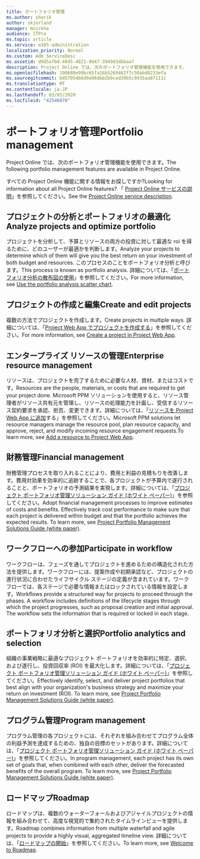 ```yaml
---
title: ポートフォリオ管理
ms.author: sharik
author: skjerland
manager: mnirkhe
audience: ITPro
ms.topic: article
ms.service: o365-administration
localization_priority: Normal
ms.custom: Adm_ServiceDesc
ms.assetid: d9d5afbd-4045-4821-9d47-3949d3dbbaa7
description: Project Online では、次のポートフォリオ管理機能を使用できます。
ms.openlocfilehash: 190680e99bc65fa16b5269462f7c50abd8233efa
ms.sourcegitcommit: b957054b6d0a96dbb2b9ced39b5c9935aa07111c
ms.translationtype: MT
ms.contentlocale: ja-JP
ms.lasthandoff: 03/05/2020
ms.locfileid: "42546070"
---
```

# <a name="portfolio-management"></a><span data-ttu-id="6bea1-103">ポートフォリオ管理</span><span class="sxs-lookup"><span data-stu-id="6bea1-103">Portfolio management</span></span>

<span data-ttu-id="6bea1-104">Project Online では、次のポートフォリオ管理機能を使用できます。</span><span class="sxs-lookup"><span data-stu-id="6bea1-104">The following portfolio management features are available in Project Online.</span></span>
  
<span data-ttu-id="6bea1-105">すべての Project Online 機能に関する情報をお探しですか?</span><span class="sxs-lookup"><span data-stu-id="6bea1-105">Looking for information about all Project Online features?</span></span> <span data-ttu-id="6bea1-106">「 [Project Online サービスの説明](project-online-service-description.md)」を参照してください。</span><span class="sxs-lookup"><span data-stu-id="6bea1-106">See the [Project Online service description](project-online-service-description.md).</span></span>
  
## <a name="analyze-projects-and-optimize-portfolio"></a><span data-ttu-id="6bea1-107">プロジェクトの分析とポートフォリオの最適化</span><span class="sxs-lookup"><span data-stu-id="6bea1-107">Analyze projects and optimize portfolio</span></span>

<span data-ttu-id="6bea1-108">プロジェクトを分析して、予算とリソースの両方の投資に対して最適な roi を得るために、どのユーザーが最適かを判断します。</span><span class="sxs-lookup"><span data-stu-id="6bea1-108">Analyze your projects to determine which of them will give you the best return on your investment of both budget and resources.</span></span> <span data-ttu-id="6bea1-109">このプロセスのことをポートフォリオ分析と呼びます。</span><span class="sxs-lookup"><span data-stu-id="6bea1-109">This process is known as portfolio analysis.</span></span> <span data-ttu-id="6bea1-110">詳細については、「[ポートフォリオ分析の散布図の使用](https://go.microsoft.com/fwlink/?LinkID=823665&amp;clcid=0x409)」を参照してください。</span><span class="sxs-lookup"><span data-stu-id="6bea1-110">For more information, see [Use the portfolio analysis scatter chart](https://go.microsoft.com/fwlink/?LinkID=823665&amp;clcid=0x409).</span></span>
  
## <a name="create-and-edit-projects"></a><span data-ttu-id="6bea1-111">プロジェクトの作成と編集</span><span class="sxs-lookup"><span data-stu-id="6bea1-111">Create and edit projects</span></span>

<span data-ttu-id="6bea1-112">複数の方法でプロジェクトを作成します。</span><span class="sxs-lookup"><span data-stu-id="6bea1-112">Create projects in multiple ways.</span></span> <span data-ttu-id="6bea1-113">詳細については、「[Project Web App でプロジェクトを作成する](https://go.microsoft.com/fwlink/?LinkID=746895&amp;clcid=0x409)」を参照してください。</span><span class="sxs-lookup"><span data-stu-id="6bea1-113">For more information, see [Create a project in Project Web App](https://go.microsoft.com/fwlink/?LinkID=746895&amp;clcid=0x409).</span></span>
  
## <a name="enterprise-resource-management"></a><span data-ttu-id="6bea1-114">エンタープライズ リソースの管理</span><span class="sxs-lookup"><span data-stu-id="6bea1-114">Enterprise resource management</span></span>

<span data-ttu-id="6bea1-115">リソースは、プロジェクトを完了するために必要な人材、資材、またはコストです。</span><span class="sxs-lookup"><span data-stu-id="6bea1-115">Resources are the people, materials, or costs that are required to get your project done.</span></span> <span data-ttu-id="6bea1-116">Microsoft PPM ソリューションを使用すると、リソース管理者がリソース共有元を管理し、リソースの処理能力を計画し、受信するリソース契約要求を承認、拒否、変更できます。詳細については、「[リソースを Project Web App に追加](https://go.microsoft.com/fwlink/p/?LinkId=271320)する」を参照してください。</span><span class="sxs-lookup"><span data-stu-id="6bea1-116">Microsoft PPM solutions let resource managers manage the resource pool, plan resource capacity, and approve, reject, and modify incoming resource engagement requests.To learn more, see [Add a resource to Project Web App](https://go.microsoft.com/fwlink/p/?LinkId=271320).</span></span>
  
## <a name="financial-management"></a><span data-ttu-id="6bea1-117">財務管理</span><span class="sxs-lookup"><span data-stu-id="6bea1-117">Financial management</span></span>

<span data-ttu-id="6bea1-p105">財務管理プロセスを取り入れることにより、費用と利益の見積もりを改善します。費用対効果を効率的に追跡することで、各プロジェクトが予算内で遂行されることと、ポートフォリオの予測結果を実現します。詳細については、「[プロジェクト ポートフォリオ管理ソリューション ガイド (ホワイト ペーパー)](https://go.microsoft.com/fwlink/p/?LinkId=402633)」を参照してください。</span><span class="sxs-lookup"><span data-stu-id="6bea1-p105">Adopt financial management processes to improve estimates of costs and benefits. Effectively track cost performance to make sure that each project is delivered within budget and that the portfolio achieves the expected results. To learn more, see [Project Portfolio Management Solutions Guide (white paper)](https://go.microsoft.com/fwlink/p/?LinkId=402633).</span></span>
  
## <a name="participate-in-workflow"></a><span data-ttu-id="6bea1-121">ワークフローへの参加</span><span class="sxs-lookup"><span data-stu-id="6bea1-121">Participate in workflow</span></span>

<span data-ttu-id="6bea1-p106">ワークフローは、フェーズを通してプロジェクトを進めるための構造化された方法を提供します。ワークフローには、提案作成や初期承認など、プロジェクトの進行状況に合わせたライフサイクル ステージの定義が含まれています。ワークフローでは、各ステージで必要な情報またはロックされている情報を設定します。</span><span class="sxs-lookup"><span data-stu-id="6bea1-p106">Workflows provide a structured way for projects to proceed through the phases. A workflow includes definitions of the lifecycle stages through which the project progresses, such as proposal creation and initial approval. The workflow sets the information that is required or locked in each stage.</span></span>
  
## <a name="portfolio-analytics-and-selection"></a><span data-ttu-id="6bea1-125">ポートフォリオ分析と選択</span><span class="sxs-lookup"><span data-stu-id="6bea1-125">Portfolio analytics and selection</span></span>

<span data-ttu-id="6bea1-p107">組織の事業戦略に最適なプロジェクト ポートフォリオを効率的に特定、選択、および遂行し、投資回収率 (ROI) を最大化します。詳細については、「[プロジェクト ポートフォリオ管理ソリューション ガイド (ホワイト ペーパー)](https://go.microsoft.com/fwlink/p/?LinkId=402633)」を参照してください。</span><span class="sxs-lookup"><span data-stu-id="6bea1-p107">Effectively identify, select, and deliver project portfolios that best align with your organization's business strategy and maximize your return on investment (ROI). To learn more, see [Project Portfolio Management Solutions Guide (white paper)](https://go.microsoft.com/fwlink/p/?LinkId=402633).</span></span>
  
## <a name="program-management"></a><span data-ttu-id="6bea1-128">プログラム管理</span><span class="sxs-lookup"><span data-stu-id="6bea1-128">Program management</span></span>

<span data-ttu-id="6bea1-p108">プログラム管理の各プロジェクトには、それぞれを組み合わせてプログラム全体の利益予測を達成するための、独自の目標のセットがあります。詳細については、「[プロジェクト ポートフォリオ管理ソリューション ガイド (ホワイト ペーパー)](https://go.microsoft.com/fwlink/p/?LinkId=402633)」を参照してください。</span><span class="sxs-lookup"><span data-stu-id="6bea1-p108">In program management, each project has its own set of goals that, when combined with each other, deliver the forecasted benefits of the overall program. To learn more, see [Project Portfolio Management Solutions Guide (white paper)](https://go.microsoft.com/fwlink/p/?LinkId=402633).</span></span>
  
## <a name="roadmap"></a><span data-ttu-id="6bea1-131">ロードマップ</span><span class="sxs-lookup"><span data-stu-id="6bea1-131">Roadmap</span></span>

<span data-ttu-id="6bea1-132">ロードマップは、複数のウォーターフォールおよびアジャイルプロジェクトの情報を組み合わせて、高度な視覚的で集約されたタイムラインビューを提供します。</span><span class="sxs-lookup"><span data-stu-id="6bea1-132">Roadmap combines information from multiple waterfall and agile projects to provide a highly visual, aggregated timeline view.</span></span> <span data-ttu-id="6bea1-133">詳細については、「[ロードマップの開始](https://support.office.com/article/video-welcome-to-roadmap-57764149-51b8-468f-a50d-9ea6a4fd835a)」を参照してください。</span><span class="sxs-lookup"><span data-stu-id="6bea1-133">To learn more, see [Welcome to Roadmap](https://support.office.com/article/video-welcome-to-roadmap-57764149-51b8-468f-a50d-9ea6a4fd835a).</span></span>

